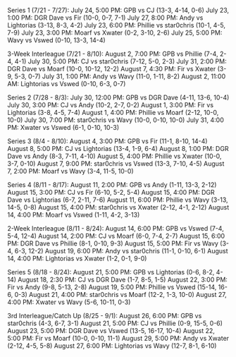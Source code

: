 Series 1 (7/21 - 7/27):
July 24, 5:00 PM: GPB vs CJ (13-3, 4-14, 0-6)
July 23, 1:00 PM: DGR Dave vs Fir (10-0, 0-7, 7-1)
July 27, 8:00 PM: Andy vs Lightorias (3-13, 8-3, 4-2)
July 23, 6:00 PM: Phillie vs star0chris (10-1, 4-5, 7-9)
July 23, 3:00 PM: Moarf vs Xwater (0-2, 3-10, 2-6)
July 25, 5:00 PM: Wavy vs Vswed (0-10, 13-3, 14-4)

3-Week Interleague (7/21 - 8/10):
August 2, 7:00 PM: GPB vs Phillie (7-4, 2-4, 4-1)
July 30, 5:00 PM: CJ vs star0chris (7-12, 5-0, 2-3)
July 31, 2:00 PM: DGR Dave vs Moarf (10-0, 10-12, 12-2)
August 7, 4:30 PM: Fir vs Xwater (3-9, 5-3, 0-7)
July 31, 1:00 PM: Andy vs Wavy (11-0, 1-11, 8-2)
August 2, 11:00 AM: Lightorias vs Vswed (0-10, 6-3, 0-7)

Series 2 (7/28 - 8/3):
July 30, 12:00 PM: GPB vs DGR Dave (4-11, 13-6, 10-4)
July 30, 3:00 PM: CJ vs Andy (10-2, 2-7, 0-2)
August 1, 3:00 PM: Fir vs Lightorias (3-8, 4-5, 7-4)
August 1, 4:00 PM: Phillie vs Moarf (2-12, 10-0, 10-0)
July 30, 7:00 PM: star0chris vs Wavy (10-0, 0-10, 10-0)
July 31, 4:00 PM: Xwater vs Vswed (6-1, 0-10, 10-3)

Series 3 (8/4 - 8/10):
August 4, 3:00 PM: GPB vs Fir (11-1, 8-10, 14-4)
August 8, 5:00 PM: CJ vs Lightorias (13-4, 1-9, 6-4)
August 8, 1:00 PM: DGR Dave vs Andy (8-3, 7-11, 4-10)
August 5, 4:00 PM: Phillie vs Xwater (10-0, 3-7, 0-10)
August 7, 9:00 PM: star0chris vs Vswed (13-3, 7-10, 4-5)
August 7, 2:00 PM: Moarf vs Wavy (3-4, 11-5, 10-0)

Series 4 (8/11 - 8/17):
August 11, 2:00 PM: GPB vs Andy (1-11, 13-3, 2-12)
August 15, 3:00 PM: CJ vs Fir (6-10, 5-2, 5-4)
August 15, 4:00 PM: DGR Dave vs Lightorias (6-7, 2-11, 7-6)
August 11, 6:00 PM: Phillie vs Wavy (3-13, 14-5, 0-8)
August 15, 4:00 PM: star0chris vs Xwater (2-12, 4-1, 2-12)
August 14, 4:00 PM: Moarf vs Vswed (1-11, 4-2, 3-13)

2-Week Interleague (8/11 - 8/24):
August 14, 6:00 PM: GPB vs Vswed (7-4, 5-4, 12-4)
August 14, 2:00 PM: CJ vs Moarf (6-0, 7-4, 2-7)
August 15, 6:00 PM: DGR Dave vs Phillie (8-1, 0-10, 9-3)
August 15, 5:00 PM: Fir vs Wavy (3-4, 6-3, 12-2)
August 19, 6:00 PM: Andy vs star0chris (11-1, 0-10, 6-1)
August 14, 4:00 PM: Lightorias vs Xwater (1-2, 0-1, 9-0)

Series 5 (8/18 - 8/24):
August 21, 5:00 PM: GPB vs Lightorias (0-6, 8-2, 4-14)
August 18, 2:30 PM: CJ vs DGR Dave (1-7, 8-5, 1-5)
August 22, 3:00 PM: Fir vs Andy (9-8, 5-13, 2-8)
August 19, 5:00 PM: Phillie vs Vswed (15-14, 16-6, 0-3)
August 21, 4:00 PM: star0chris vs Moarf (12-2, 1-3, 10-0)
August 27, 4:00 PM: Xwater vs Wavy (5-6, 10-11, 0-3)

3rd Interleague/Catch Up (8/25 - 9/1):
August 26, 6:00 PM: GPB vs star0chris (4-3, 6-7, 3-1)
August 21, 5:00 PM: CJ vs Phillie (0-9, 15-5, 0-6)
August 23, 5:00 PM: DGR Dave vs Vswed (13-5, 16-17, 10-4)
August 22, 5:00 PM: Fir vs Moarf (10-0, 0-10, 11-1)
August 29, 5:00 PM: Andy vs Xwater (2-12, 4-5, 5-8)
August 27, 6:00 PM: Lightorias vs Wavy (12-7, 8-1, 6-10)
